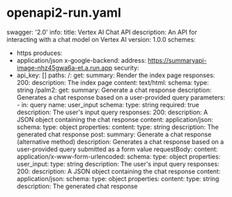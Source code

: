 # openapi2-run.yaml
swagger: '2.0'
info:
  title: Vertex AI Chat API
  description: An API for interacting with a chat model on Vertex AI
  version: 1.0.0
schemes:
  - https
produces:
  - application/json
x-google-backend:
  address: https://summaryapi-image-nhz45gwa6a-et.a.run.app
security:
  - api_key: []
paths:
  /:
    get:
      summary: Render the index page
      responses:
        200:
          description: The index page
          content:
            text/html:
              schema:
                type: string
  /palm2:
    get:
      summary: Generate a chat response
      description: Generates a chat response based on a user-provided query
      parameters:
        - in: query
          name: user_input
          schema:
            type: string
          required: true
          description: The user's input query
      responses:
        200:
          description: A JSON object containing the chat response
          content:
            application/json:
              schema:
                type: object
                properties:
                  content:
                    type: string
                    description: The generated chat response
    post:
      summary: Generate a chat response (alternative method)
      description: Generates a chat response based on a user-provided query submitted as a form value
      requestBody:
        content:
          application/x-www-form-urlencoded:
            schema:
              type: object
              properties:
                user_input:
                  type: string
                  description: The user's input query
      responses:
        200:
          description: A JSON object containing the chat response
          content:
            application/json:
              schema:
                type: object
                properties:
                  content:
                    type: string
                    description: The generated chat response